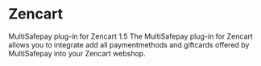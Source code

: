 # Zencart

MultiSafepay plug-in for Zencart 1.5
The MultiSafepay plug-in for Zencart allows you to integrate add all paymentmethods and giftcards offered by MultiSafepay into your Zencart webshop.